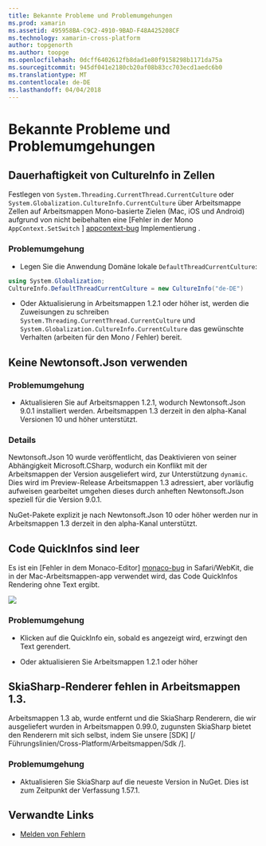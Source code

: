 ```yaml
---
title: Bekannte Probleme und Problemumgehungen
ms.prod: xamarin
ms.assetid: 495958BA-C9C2-4910-9BAD-F48A425208CF
ms.technology: xamarin-cross-platform
author: topgenorth
ms.author: toopge
ms.openlocfilehash: 0dcff6402612fb8dad1e80f9158298b1171da75a
ms.sourcegitcommit: 945df041e2180cb20af08b83cc703ecd1aedc6b0
ms.translationtype: MT
ms.contentlocale: de-DE
ms.lasthandoff: 04/04/2018
---
```

# <a name="known-issues--workarounds"></a>Bekannte Probleme und Problemumgehungen

## <a name="persistence-of-cultureinfo-across-cells"></a>Dauerhaftigkeit von CultureInfo in Zellen

Festlegen von `System.Threading.CurrentThread.CurrentCulture` oder `System.Globalization.CultureInfo.CurrentCulture` über Arbeitsmappe Zellen auf Arbeitsmappen Mono-basierte Zielen (Mac, iOS und Android) aufgrund von nicht beibehalten eine [Fehler in der Mono `AppContext.SetSwitch` ] [ appcontext-bug] Implementierung .

### <a name="workarounds"></a>Problemumgehung

* Legen Sie die Anwendung Domäne lokale `DefaultThreadCurrentCulture`:
```csharp
using System.Globalization;
CultureInfo.DefaultThreadCurrentCulture = new CultureInfo("de-DE")
```

* Oder Aktualisierung in Arbeitsmappen 1.2.1 oder höher ist, werden die Zuweisungen zu schreiben `System.Threading.CurrentThread.CurrentCulture` und `System.Globalization.CultureInfo.CurrentCulture` das gewünschte Verhalten (arbeiten für den Mono / Fehler) bereit.

## <a name="unable-to-use-newtonsoftjson"></a>Keine Newtonsoft.Json verwenden

### <a name="workaround"></a>Problemumgehung

* Aktualisieren Sie auf Arbeitsmappen 1.2.1, wodurch Newtonsoft.Json 9.0.1 installiert werden.
  Arbeitsmappen 1.3 derzeit in den alpha-Kanal Versionen 10 und höher unterstützt.

### <a name="details"></a>Details

Newtonsoft.Json 10 wurde veröffentlicht, das Deaktivieren von seiner Abhängigkeit Microsoft.CSharp, wodurch ein Konflikt mit der Arbeitsmappen der Version ausgeliefert wird, zur Unterstützung `dynamic`. Dies wird im Preview-Release Arbeitsmappen 1.3 adressiert, aber vorläufig aufweisen gearbeitet umgehen dieses durch anheften Newtonsoft.Json speziell für die Version 9.0.1.

NuGet-Pakete explizit je nach Newtonsoft.Json 10 oder höher werden nur in Arbeitsmappen 1.3 derzeit in den alpha-Kanal unterstützt.

## <a name="code-tooltips-are-blank"></a>Code QuickInfos sind leer

Es ist ein [Fehler in dem Monaco-Editor] [ monaco-bug] in Safari/WebKit, die in der Mac-Arbeitsmappen-app verwendet wird, das Code QuickInfos Rendering ohne Text ergibt.

![](general-images/monaco-signature-help-bug.png)

### <a name="workaround"></a>Problemumgehung

* Klicken auf die QuickInfo ein, sobald es angezeigt wird, erzwingt den Text gerendert.

* Oder aktualisieren Sie Arbeitsmappen 1.2.1 oder höher

[appcontext-bug]: https://bugzilla.xamarin.com/show_bug.cgi?id=54448
[monaco-bug]: https://github.com/Microsoft/monaco-editor/issues/408

## <a name="skiasharp-renderers-are-missing-in-workbooks-13"></a>SkiaSharp-Renderer fehlen in Arbeitsmappen 1.3.

Arbeitsmappen 1.3 ab, wurde entfernt und die SkiaSharp Renderern, die wir ausgeliefert wurden in Arbeitsmappen 0.99.0, zugunsten SkiaSharp bietet den Renderern mit sich selbst, indem Sie unsere [SDK] [/ Führungslinien/Cross-Platform/Arbeitsmappen/Sdk /].

### <a name="workaround"></a>Problemumgehung

* Aktualisieren Sie SkiaSharp auf die neueste Version in NuGet. Dies ist zum Zeitpunkt der Verfassung 1.57.1.

## <a name="related-links"></a>Verwandte Links

- [Melden von Fehlern](~/tools/workbooks/install.md#reporting-bugs)
